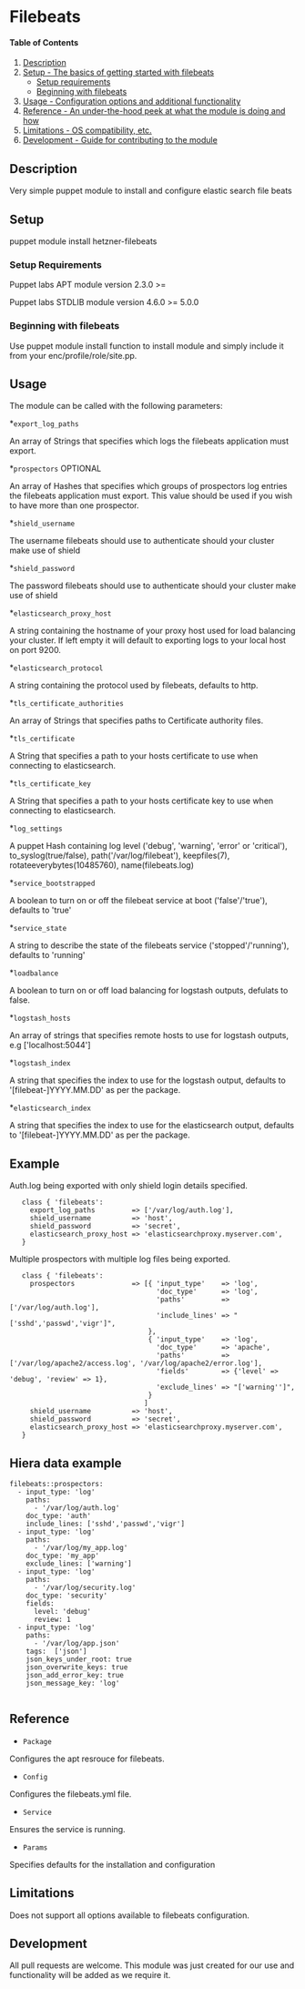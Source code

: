 # Filebeats

#### Table of Contents

1. [Description](#description)
1. [Setup - The basics of getting started with filebeats](#setup)
    * [Setup requirements](#setup-requirements)
    * [Beginning with filebeats](#beginning-with-filebeats)
1. [Usage - Configuration options and additional functionality](#usage)
1. [Reference - An under-the-hood peek at what the module is doing and how](#reference)
1. [Limitations - OS compatibility, etc.](#limitations)
1. [Development - Guide for contributing to the module](#development)

## Description

Very simple puppet module to install and configure elastic search file beats

## Setup

puppet module install hetzner-filebeats

### Setup Requirements

Puppet labs APT module
  version 2.3.0 >=

Puppet labs STDLIB module
  version 4.6.0 >= 5.0.0

### Beginning with filebeats

Use puppet module install function to install module and simply include it from your enc/profile/role/site.pp.

## Usage

The module can be called with the following parameters:

*`export_log_paths`

An array of Strings that specifies which logs the filebeats application must export.

*`prospectors` OPTIONAL

An array of Hashes that specifies which groups of prospectors log entries the filebeats application must export.
This value should be used if you wish to have more than one prospector.

*`shield_username`

The username filebeats should use to authenticate should your cluster make use of shield

*`shield_password`

The password filebeats should use to authenticate should your cluster make use of shield

*`elasticsearch_proxy_host`

A string containing the hostname of your proxy host used for load balancing your cluster.
If left empty it will default to exporting logs to your local host on port 9200.

*`elasticsearch_protocol`

A string containing the protocol used by filebeats, defaults to http. 

*`tls_certificate_authorities`

An array of Strings that specifies paths to Certificate authority files.

*`tls_certificate`

A String that specifies a path to your hosts certificate to use when connecting to elasticsearch.

*`tls_certificate_key`

A String that specifies a path to your hosts certificate key to use when connecting to elasticsearch.

*`log_settings`

A puppet Hash containing log level ('debug', 'warning', 'error' or 'critical'), to_syslog(true/false), path('/var/log/filebeat'), keepfiles(7), rotateeverybytes(10485760), name(filebeats.log)

*`service_bootstrapped`

A boolean to turn on or off the filebeat service at boot ('false'/'true'), defaults to 'true'

*`service_state`

A string to describe the state of the filebeats service ('stopped'/'running'), defaults to 'running'

*`loadbalance`

A boolean to turn on or off load balancing for logstash outputs, defulats to false.

*`logstash_hosts`

An array of strings that specifies remote hosts to use for logstash outputs, e.g ['localhost:5044']

*`logstash_index`

A string that specifies the index to use for the logstash output, defaults to '[filebeat-]YYYY.MM.DD' as per the package.

*`elasticsearch_index`

A string that specifies the index to use for the elasticsearch output, defaults to '[filebeat-]YYYY.MM.DD' as per the package.

## Example

Auth.log being exported with only shield login details specified.

```
   class { 'filebeats':
     export_log_paths         => ['/var/log/auth.log'],
     shield_username          => 'host',
     shield_password          => 'secret',
     elasticsearch_proxy_host => 'elasticsearchproxy.myserver.com',
   }
```

Multiple prospectors with multiple log files being exported.

```
   class { 'filebeats':
     prospectors              => [{ 'input_type'    => 'log',
                                    'doc_type'      => 'log',
                                    'paths'         => ['/var/log/auth.log'],
                                    'include_lines' => "['sshd','passwd','vigr']",
                                  },
                                  { 'input_type'    => 'log',
                                    'doc_type'      => 'apache',
                                    'paths'         => ['/var/log/apache2/access.log', '/var/log/apache2/error.log'],
                                    'fields'        => {'level' => 'debug', 'review' => 1},
                                    'exclude_lines' => "['warning'']",
                                  }
                                 ]
     shield_username          => 'host',
     shield_password          => 'secret',
     elasticsearch_proxy_host => 'elasticsearchproxy.myserver.com',
   }
```

## Hiera data example

```
filebeats::prospectors:
  - input_type: 'log'
    paths:
      - '/var/log/auth.log'
    doc_type: 'auth'
    include_lines: ['sshd','passwd','vigr']
  - input_type: 'log'
    paths:
      - '/var/log/my_app.log'
    doc_type: 'my_app'
    exclude_lines: ['warning']
  - input_type: 'log'
    paths:
      - '/var/log/security.log'
    doc_type: 'security'
    fields:
      level: 'debug'
      review: 1
  - input_type: 'log'
    paths:
      - '/var/log/app.json'
    tags:  ['json']
    json_keys_under_root: true
    json_overwrite_keys: true
    json_add_error_key: true
    json_message_key: 'log'
    
```


## Reference

* `Package`

Configures the apt resrouce for filebeats.

* `Config`

Configures the filebeats.yml file.

* `Service`

Ensures the service is running.

* `Params`

Specifies defaults for the installation and configuration

## Limitations

Does not support all options available to filebeats configuration.

## Development

All pull requests are welcome. This module was just created for our use and functionality will be added as we require it.
